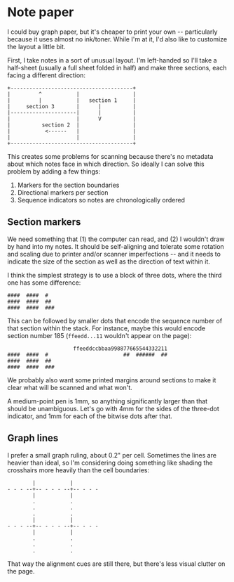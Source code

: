 # Note paper
I could buy graph paper, but it's cheaper to print your own -- particularly
because it uses almost no ink/toner. While I'm at it, I'd also like to customize
the layout a little bit.

First, I take notes in a sort of unusual layout. I'm left-handed so I'll take a
half-sheet (usually a full sheet folded in half) and make three sections, each
facing a different direction:

    +---------------------------------------+
    |         ^           |                 |
    |         |           |   section 1     |
    |     section 3       |      |          |
    |---------------------|      |          |
    |                     |      V          |
    |          section 2  |                 |
    |           <------   |                 |
    |                     |                 |
    +---------------------------------------+

This creates some problems for scanning because there's no metadata about which
notes face in which direction. So ideally I can solve this problem by adding a
few things:

1. Markers for the section boundaries
2. Directional markers per section
3. Sequence indicators so notes are chronologically ordered


## Section markers
We need something that (1) the computer can read, and (2) I wouldn't draw by
hand into my notes. It should be self-aligning and tolerate some rotation and
scaling due to printer and/or scanner imperfections -- and it needs to indicate
the size of the section as well as the direction of text within it.

I think the simplest strategy is to use a block of three dots, where the third
one has some difference:

    ####  ####  #
    ####  ####  ##
    ####  ####  ###

This can be followed by smaller dots that encode the sequence number of that
section within the stack. For instance, maybe this would encode section number
185 (`ffeedd...11` wouldn't appear on the page):

                         ffeeddccbbaa998877665544332211
    ####  ####  #                        ##  ######  ##
    ####  ####  ##
    ####  ####  ###

We probably also want some printed margins around sections to make it clear what
will be scanned and what won't.

A medium-point pen is 1mm, so anything significantly larger than that should be
unambiguous. Let's go with 4mm for the sides of the three-dot indicator, and 1mm
for each of the bitwise dots after that.


## Graph lines
I prefer a small graph ruling, about 0.2" per cell. Sometimes the lines are
heavier than ideal, so I'm considering doing something like shading the
crosshairs more heavily than the cell boundaries:

```
        |           |
- - - --+-- - - - --+-- - - -
        |           |
        .           .
        .           .
        .           .
        |           |
- - - --+-- - - - --+-- - - -
        |           |
        .           .
        .           .
        .           .
```

That way the alignment cues are still there, but there's less visual clutter on
the page.
